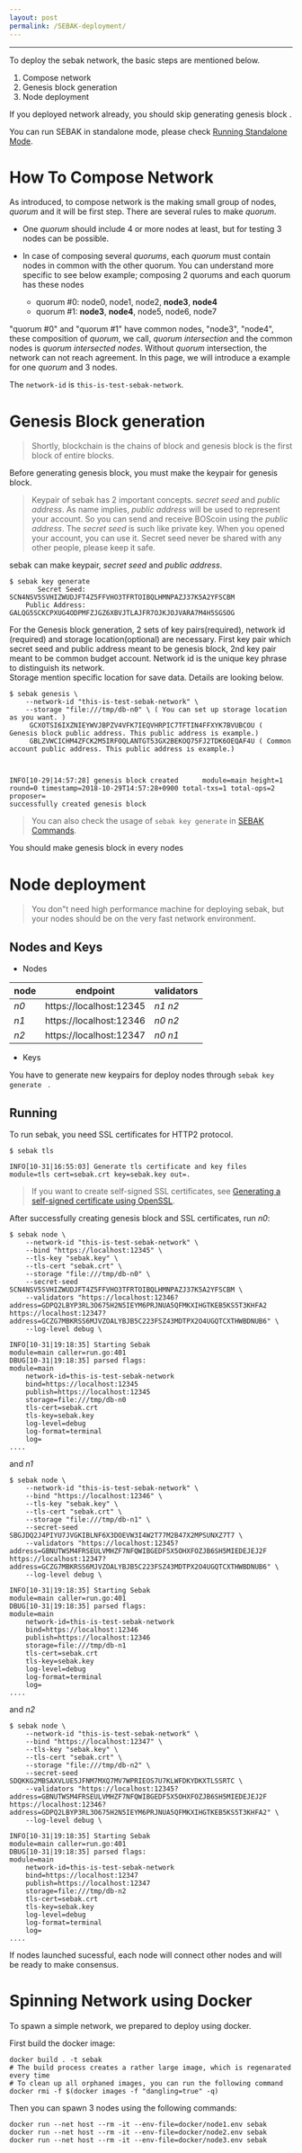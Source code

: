 ```yaml
---
layout: post
permalink: /SEBAK-deployment/
---
```

---
To deploy the sebak network, the basic steps are mentioned below.

1. Compose network
1. Genesis block generation
1. Node deployment

If you deployed network already, you should skip generating genesis block .

You can run SEBAK in standalone mode, please check [Running Standalone Mode](./sebak_deployment_standalone.md).

# How To Compose Network

As introduced, to compose network is the making small group of nodes, *quorum* and it will be first step. There are several rules to make *quorum*.

* One *quorum* should include 4 or more nodes at least, but for testing 3 nodes can be possible.
* In case of composing several *quorums*, each *quorum* must contain nodes in common with the other quorum. You can understand more specific to see below example; composing 2 quorums and each quorum has these nodes

    - quorum #0: node0, node1, node2, **node3**, **node4**
    - quorum #1: **node3**, **node4**, node5, node6, node7

"quorum #0" and "quorum #1" have common nodes, "node3", "node4", these composition of *quorum*, we call, *quorum intersection* and the common nodes is *quorum intersected nodes*. Without *quorum* intersection, the network can not reach agreement. In this page, we will introduce a example for one *quorum* and 3 nodes.

The `network-id` is `this-is-test-sebak-network`.

# Genesis Block generation

> Shortly, blockchain is the chains of block and genesis block is the first block of entire blocks.

Before generating genesis block, you must make the keypair for genesis block.

> Keypair of sebak has 2 important concepts. *secret seed* and *public address*. As name implies, *public address* will be used to represent your account. So you can send and receive BOScoin using the *public address*. The *secret seed* is such like private key. When you opened your account, you can use it. Secret seed never be shared with any other people, please keep it safe.

sebak can make keypair, *secret seed* and *public address*.
```
$ sebak key generate
       Secret Seed: SCN4NSV5SVHIZWUDJFT4Z5FFVHO3TFRTOIBQLHMNPAZJ37K5A2YFSCBM
    Public Address: GALQG5SCKCPXUG4ODPMFZJGZ6XBVJTLAJFR7OJKJOJVARA7M4H5SGSOG
```

For the Genesis block generation, 2 sets of key pairs(required), network id (required) and storage location(optional) are necessary. 
First key pair which secret seed and public address meant to be genesis block, 2nd key pair meant to be common budget account. 
Network id is the unique key phrase to distinguish its network.  
Storage mention specific location for save data. 
Details are looking below.
 
```
$ sebak genesis \
    --network-id "this-is-test-sebak-network" \
    --storage "file:///tmp/db-n0" \ ( You can set up storage location as you want. )
     GCXOTSI6IXZNIEYWVJBPZV4VFK7IEQVHRPIC7TFTIN4FFXYK7BVUBCOU ( Genesis block public address. This public address is example.)
     GBLZVWCICHM4ZFCK2M5IRFOQLANTGT53GX2BEKOQ75FJ2TDK6OEQAF4U ( Common account public address. This public address is example.)
    


INFO[10-29|14:57:28] genesis block created      module=main height=1 round=0 timestamp=2018-10-29T14:57:28+0900 total-txs=1 total-ops=2 proposer=
successfully created genesis block
```

> You can also check the usage of `sebak key generate` in [SEBAK Commands](./sebak_command.md#sebak-genesis).

You should make genesis block in every nodes

# Node deployment

> You don"t need high performance machine for deploying sebak, but your nodes should be on the very fast network environment.

## Nodes and Keys

* Nodes

| node | endpoint | validators |
| -- | -- | -- |
| *n0* | https://<span></span>localhost:12345 | *n1 n2* |
| *n1* | https://<span></span>localhost:12346 | *n0 n2* |
| *n2* | https://<span></span>localhost:12347 | *n0 n1* |

* Keys

You have to generate new keypairs for deploy nodes through ```sebak key generate ``` .


## Running

To run sebak, you need SSL certificates for HTTP2 protocol.
```
$ sebak tls

INFO[10-31|16:55:03] Generate tls certificate and key files   module=tls cert=sebak.crt key=sebak.key out=.
```

> If you want to create self-signed SSL certificates, see [Generating a self-signed certificate using OpenSSL](https://www.ibm.com/support/knowledgecenter/en/SSWHYP_4.0.0/com.ibm.apimgmt.cmc.doc/task_apionprem_gernerate_self_signed_openSSL.html).

After successfully creating genesis block and SSL certificates, run *n0*:

```
$ sebak node \
    --network-id "this-is-test-sebak-network" \
    --bind "https://localhost:12345" \
    --tls-key "sebak.key" \
    --tls-cert "sebak.crt" \
    --storage "file:///tmp/db-n0" \
    --secret-seed SCN4NSV5SVHIZWUDJFT4Z5FFVHO3TFRTOIBQLHMNPAZJ37K5A2YFSCBM \
    --validators "https://localhost:12346?address=GDPQ2LBYP3RL3O675H2N5IEYM6PRJNUA5QFMKXIHGTKEB5KS5T3KHFA2 https://localhost:12347?address=GCZG7MBKRSS6MJVZOALYBJB5C223FSZ43MDTPX2O4UGQTCXTHWBDNUB6" \
    --log-level debug \

INFO[10-31|19:18:35] Starting Sebak                           module=main caller=run.go:401
DBUG[10-31|19:18:35] parsed flags:                            module=main
	network-id=this-is-test-sebak-network
	bind=https://localhost:12345
	publish=https://localhost:12345
	storage=file:///tmp/db-n0
	tls-cert=sebak.crt
	tls-key=sebak.key
	log-level=debug
	log-format=terminal
	log=
....
```

and *n1*
```
$ sebak node \
    --network-id "this-is-test-sebak-network" \
    --bind "https://localhost:12346" \
    --tls-key "sebak.key" \
    --tls-cert "sebak.crt" \
    --storage "file:///tmp/db-n1" \
    --secret-seed SBGJDQ2J4PIYU7JVGKIBLNF6X3DOEVW3I4W2T77M2B47X2MPSUNXZ7T7 \
    --validators "https://localhost:12345?address=GBNUTWSM4FRSEULVMHZF7NFQWIBGEDF5X5OHXFOZJB6SH5MIEDEJEJ2F https://localhost:12347?address=GCZG7MBKRSS6MJVZOALYBJB5C223FSZ43MDTPX2O4UGQTCXTHWBDNUB6" \
    --log-level debug \

INFO[10-31|19:18:35] Starting Sebak                           module=main caller=run.go:401
DBUG[10-31|19:18:35] parsed flags:                            module=main
	network-id=this-is-test-sebak-network
	bind=https://localhost:12346
	publish=https://localhost:12346
	storage=file:///tmp/db-n1
	tls-cert=sebak.crt
	tls-key=sebak.key
	log-level=debug
	log-format=terminal
	log=
....
```

and *n2*
```
$ sebak node \
    --network-id "this-is-test-sebak-network" \
    --bind "https://localhost:12347" \
    --tls-key "sebak.key" \
    --tls-cert "sebak.crt" \
    --storage "file:///tmp/db-n2" \
    --secret-seed SDQKKG2MBSAXVLUE5JFNM7MXQ7MV7WPRIEOS7U7KLWFDKYDKXTLSSRTC \
    --validators "https://localhost:12345?address=GBNUTWSM4FRSEULVMHZF7NFQWIBGEDF5X5OHXFOZJB6SH5MIEDEJEJ2F https://localhost:12346?address=GDPQ2LBYP3RL3O675H2N5IEYM6PRJNUA5QFMKXIHGTKEB5KS5T3KHFA2" \
    --log-level debug \

INFO[10-31|19:18:35] Starting Sebak                           module=main caller=run.go:401
DBUG[10-31|19:18:35] parsed flags:                            module=main
	network-id=this-is-test-sebak-network
	bind=https://localhost:12347
	publish=https://localhost:12347
	storage=file:///tmp/db-n2
	tls-cert=sebak.crt
	tls-key=sebak.key
	log-level=debug
	log-format=terminal
	log=
....
```

If nodes launched sucessful, each node will connect other nodes and will be ready to make consensus.

# Spinning Network using Docker

To spawn a simple network, we prepared to deploy using docker.

First build the docker image:
```
docker build . -t sebak
# The build process creates a rather large image, which is regenarated every time
# To clean up all orphaned images, you can run the following command
docker rmi -f $(docker images -f "dangling=true" -q)
```
Then you can spawn 3 nodes using the following commands:
```
docker run --net host --rm -it --env-file=docker/node1.env sebak
docker run --net host --rm -it --env-file=docker/node2.env sebak
docker run --net host --rm -it --env-file=docker/node3.env sebak
```
